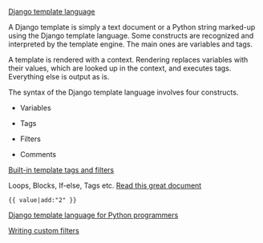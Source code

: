 [Django template language](https://docs.djangoproject.com/en/2.0/topics/templates/)

A Django template is simply a text document or a Python string marked-up using the Django template language. Some constructs are recognized and interpreted by the template engine. The main ones are variables and tags.

A template is rendered with a context. Rendering replaces variables with their values, which are looked up in the context, and executes tags. Everything else is output as is.

The syntax of the Django template language involves four constructs.

* Variables

* Tags

* Filters

* Comments

[Built-in template tags and filters](https://docs.djangoproject.com/en/2.0/ref/templates/builtins/#ref-templates-builtins-filters)

Loops, Blocks, If-else, Tags etc. [Read this great document](https://docs.djangoproject.com/en/2.0/ref/templates/builtins/#ref-templates-builtins-filters)

```
{{ value|add:"2" }}
```

[Django template language for Python programmers](https://docs.djangoproject.com/en/2.0/ref/templates/api/)

[Writing custom filters](https://docs.djangoproject.com/en/2.0/howto/custom-template-tags/#howto-writing-custom-template-filters)